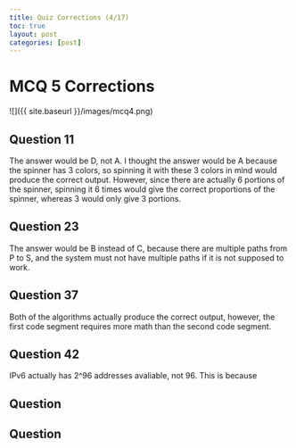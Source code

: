 ```yaml
---
title: Quiz Corrections (4/17)
toc: true
layout: post
categories: [post]
---
```

# MCQ 5 Corrections
![]({{ site.baseurl }}/images/mcq4.png)

## Question 11
The answer would be D, not A. I thought the answer would be A because the spinner has 3 colors, so spinning it with these 3 colors in mind would produce the correct output. However, since there are actually 6 portions of the spinner, spinning it 6 times would give the correct proportions of the spinner, whereas 3 would only give 3 portions.

## Question 23
The answer would be B instead of C, because there are multiple paths from P to S, and the system must not have multiple paths if it is not supposed to work.

## Question 37
Both of the algorithms actually produce the correct output, however, the first code segment requires more math than the second code segment.

## Question 42
IPv6 actually has 2^96 addresses avaliable, not 96. This is because

## Question


## Question
